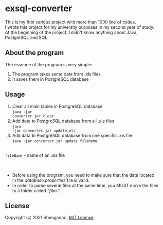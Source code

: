 # exsql-converter
This is my first serious project with more than 1000 line of codes.\
I wrote this project for my university purposes in my second year of study.\
At the beginning of the project, I didn't know anything about Java, PostgreSQL and SQL.

## About the program
The essence of the program is very simple:
1) The program takes some data from .xls files
2) It saves them in PostgreSQL database

## Usage
1) Clear all main tables in PostgreSQL database<br>
<code>java -jar сonverter.jar clear</code>
2) Add data to PostgreSQL database from all .xls files<br>
<code>java -jar сonverter.jar update_all</code>
3) Add data to PostgreSQL database from one specific .xls file<br>
<code>java -jar сonverter.jar update fileName</code>
<br>
<code>fileName</code> - name of an .xls file<br>
<br>
<br>

- Before using the program, you need to make sure that the data located in the <em>database.properties</em> file is valid.
- In order to parse several files at the same time, you MUST move the files to a folder called <em>"files".</em>

## License
Copyright (c) 2021 Shiroganari. [MIT License](https://github.com/Shiroganari/exsql-converter/blob/main/LICENSE)